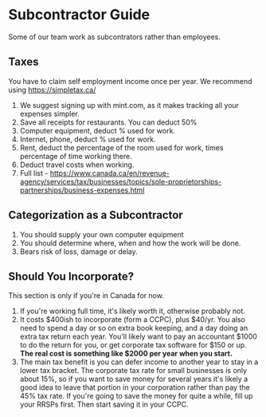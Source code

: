 
# Subcontractor Guide

Some of our team work as subcontrators rather than employees.

## Taxes

You have to claim self employment income once per year. We recommend using https://simpletax.ca/

1. We suggest signing up with mint.com, as it makes tracking all your expenses simpler.
2. Save all receipts for restaurants. You can deduct 50%
3. Computer equipment, deduct % used for work.
4. Internet, phone, deduct % used for work.
5. Rent, deduct the percentage of the room used for work, times percentage of time working there.
6. Deduct travel costs when working.
7. Full list - https://www.canada.ca/en/revenue-agency/services/tax/businesses/topics/sole-proprietorships-partnerships/business-expenses.html

## Categorization as a Subcontractor

1. You should supply your own computer equipment
2. You should determine where, when and how the work will be done.
3. Bears risk of loss, damage or delay.

## Should You Incorporate?

This section is only if you're in Canada for now.

1. If you're working full time, it's likely worth it, otherwise probably not.
2. It costs $400ish to incorporate (form a CCPC), plus $40/yr. You also need to spend a day or so on extra book keeping, and a day doing an extra tax return each year. You'll likely want to pay an accountant $1000 to do the return for you, or get corporate tax software for $150 or up. **The real cost is something like $2000 per year when you start.**
3. The main tax benefit is you can defer income to another year to stay in a lower tax bracket. The corporate tax rate for small businesses is only about 15%, so if you want to save money for several years it's likely a good idea to leave that portion in your corporation rather than pay the 45% tax rate. If you're going to save the money for quite a while, fill up your RRSPs first. Then start saving it in your CCPC.
